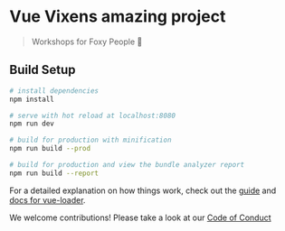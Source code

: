 # Vue Vixens amazing project

> Workshops for Foxy People 🦊

## Build Setup

``` bash
# install dependencies
npm install

# serve with hot reload at localhost:8080
npm run dev

# build for production with minification
npm run build --prod

# build for production and view the bundle analyzer report
npm run build --report
```

For a detailed explanation on how things work, check out the [guide](http://vuejs-templates.github.io/webpack/) and [docs for vue-loader](http://vuejs.github.io/vue-loader).

We welcome contributions! Please take a look at our [Code of Conduct](CODE_OF_CONDUCT.md)
